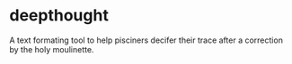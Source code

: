 # deepthought
A text formating tool to help pisciners decifer their trace after a correction by the holy moulinette.
